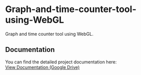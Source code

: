 # Graph-and-time-counter-tool-using-WebGL

Graph and time counter tool using WebGL.

## Documentation

You can find the detailed project documentation here:  
[View Documentation (Google Drive)](https://drive.google.com/file/d/1vjKGtgcRfLWZ11YIf-Be7dvtr5A1rIjY/view?usp=sharing)
